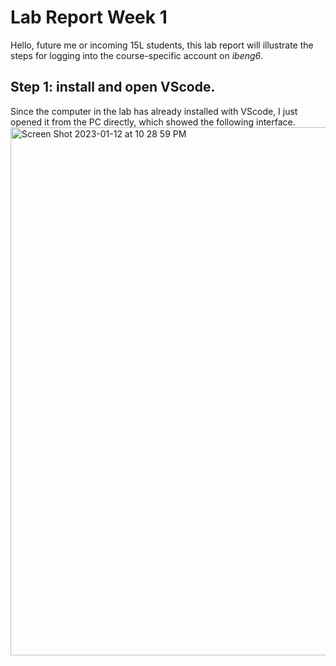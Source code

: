 # Lab Report Week 1

Hello, future me or incoming 15L students, this lab report will illustrate the steps for logging into the course-specific account on *ibeng6*.

## Step 1: install and open VScode. 
Since the computer in the lab has already installed with VScode, I just opened it from the PC directly, which showed the following interface.
<img width="845" alt="Screen Shot 2023-01-12 at 10 28 59 PM" src="https://user-images.githubusercontent.com/101618208/212252576-6418d005-101e-4ce7-b94f-c76e37c7bcc2.png">

